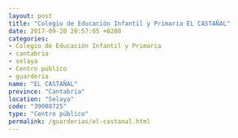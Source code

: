 ```yaml
---
layout: post
title: "Colegio de Educación Infantil y Primaria EL CASTAÑAL"
date: 2017-09-20 20:57:05 +0200
categories:
- Colegio de Educación Infantil y Primaria
- cantabria
- selaya
- Centro público
- guarderia
name: "EL CASTAÑAL"
province: "Cantabria"
location: "Selaya"
code: "39008725"
type: "Centro público"
permalink: /guarderias/el-castanal.html
---
```

